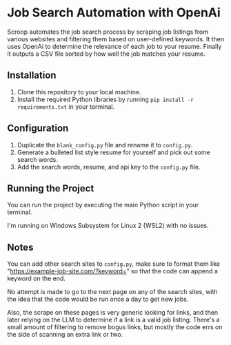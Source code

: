 # Job Search Automation with OpenAi

Scroop automates the job search process by scraping job listings from various websites and filtering them based on user-defined keywords. It then uses OpenAi to determine the relevance of each job to your resume. Finally it outputs a CSV file sorted by how well the job matches your resume. 

## Installation

1. Clone this repository to your local machine.
2. Install the required Python libraries by running `pip install -r requirements.txt` in your terminal.

## Configuration

1. Duplicate the `blank_config.py` file and rename it to `config.py`.
2. Generate a bulleted list style resume for yourself and pick out some search words.
3. Add the search words, resume, and api key to the `config.py` file.


## Running the Project

You can run the project by executing the main Python script in your terminal. 

I'm running on Windows Subsystem for Linux 2 (WSL2) with no issues.

## Notes

You can add other search sites to `config.py`, make sure to format them like "https://example-job-site.com/?keyword=" so that the code can append a keyword on the end. 

No attempt is made to go to the next page on any of the search sites, with the idea that the code would be run once a day to get new jobs.

Also, the scrape on these pages is very generic looking for links, and then later relying on the LLM to determine if a link is a valid job listing. There's a small amount of filtering to remove bogus links, but mostly the code errs on the side of scanning an extra link or two.
